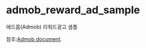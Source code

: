 # admob_reward_ad_sample
애드몹(Admob) 리워드광고 샘플

참조:[Admob document](https://developers.google.com/admob/android/quick-start).


